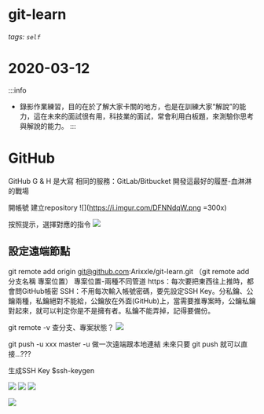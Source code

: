 # git-learn

###### tags: `self`
# 2020-03-12 
:::info
- 錄影作業練習，目的在於了解大家卡關的地方，也是在訓練大家“解說”的能力，這在未來的面試很有用，科技業的面試，常會利用白板題，來測驗你思考與解說的能力。
:::

# GitHub
GitHub G & H 是大寫
相同的服務：GitLab/Bitbucket
開發這最好的履歷-血淋淋的戰場

開帳號
建立repository
![](https://i.imgur.com/DFNNdqW.png =300x)

按照提示，選擇對應的指令
![](https://i.imgur.com/SFOYa6V.png)

## 設定遠端節點

git remote add origin git@github.com:Arixxle/git-learn.git
（git remote add 分支名稱 專案位置）
專案位置-兩種不同管道
https：每次要把東西往上推時，都會問GitHub帳密
SSH：不用每次輸入帳號密碼，要先設定SSH Key。分私鑰、公鑰兩種，私鑰絕對不能給，公鑰放在外面(GitHub)上，當需要推專案時，公鑰私鑰對起來，就可以判定你是不是擁有者。私鑰不能弄掉，記得要備份。


git remote -v 查分支、專案狀態？
![](https://i.imgur.com/HhNG6ql.png)

git push -u xxx master
-u 做一次遠端跟本地連結
未來只要 git push 就可以直接...???

生成SSH Key
$ssh-keygen



![](https://i.imgur.com/WlJiAfG.png)
![](https://i.imgur.com/w376ZRy.png)
![](https://i.imgur.com/F7b6qtw.png)




![](https://i.imgur.com/aTxZa0L.png)
